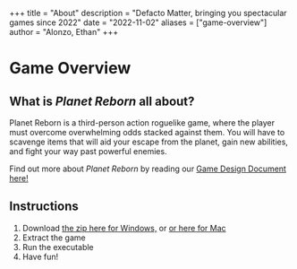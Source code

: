 +++
title = "About"
description = "Defacto Matter, bringing you spectacular games since 2022"
date = "2022-11-02"
aliases = ["game-overview"]
author = "Alonzo, Ethan"
+++

# Game Overview
## What is *Planet Reborn* all about?
Planet Reborn is a third-person action roguelike game, where the player must overcome overwhelming odds stacked against them.
You will have to scavenge items that will aid your escape from the planet, gain new abilities, and fight your way past powerful enemies.

Find out more about *Planet Reborn* by reading our [Game Design Document here!](https://example.com/)

## Instructions
1. Download [the zip here for Windows,](https://github.com/alonzoc1/planet-reborn/blob/main/Releases/Windows/WindowsDemoRelease.zip?raw=true) or [or here for Mac](https://github.com/alonzoc1/planet-reborn/blob/main/Releases/Mac/MacDemoRelease.app.zip?raw=true)
2. Extract the game
3. Run the executable
4. Have fun!
